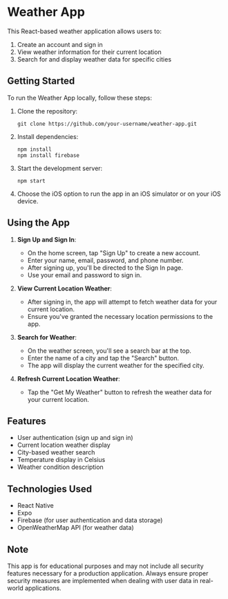 # Weather App

This React-based weather application allows users to:

1. Create an account and sign in
2. View weather information for their current location
3. Search for and display weather data for specific cities

## Getting Started

To run the Weather App locally, follow these steps:

1. Clone the repository:
   ```
   git clone https://github.com/your-username/weather-app.git
   ```


2. Install dependencies:
   ```
   npm install
   npm install firebase
   ```

3. Start the development server:
   ```
   npm start
   ```

4. Choose the iOS option to run the app in an iOS simulator or on your iOS device.

## Using the App

1. **Sign Up and Sign In**: 
   - On the home screen, tap "Sign Up" to create a new account.
   - Enter your name, email, password, and phone number.
   - After signing up, you'll be directed to the Sign In page.
   - Use your email and password to sign in.

2. **View Current Location Weather**:
   - After signing in, the app will attempt to fetch weather data for your current location.
   - Ensure you've granted the necessary location permissions to the app.

3. **Search for Weather**:
   - On the weather screen, you'll see a search bar at the top.
   - Enter the name of a city and tap the "Search" button.
   - The app will display the current weather for the specified city.

4. **Refresh Current Location Weather**:
   - Tap the "Get My Weather" button to refresh the weather data for your current location.

## Features

- User authentication (sign up and sign in)
- Current location weather display
- City-based weather search
- Temperature display in Celsius
- Weather condition description

## Technologies Used

- React Native
- Expo
- Firebase (for user authentication and data storage)
- OpenWeatherMap API (for weather data)

## Note

This app is for educational purposes and may not include all security features necessary for a production application. Always ensure proper security measures are implemented when dealing with user data in real-world applications.